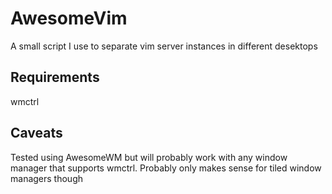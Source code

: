 AwesomeVim
=

A small script I use to separate vim server instances in different desektops

Requirements
-

wmctrl

Caveats
-

Tested using AwesomeWM but will probably work with any window manager that supports wmctrl.
Probably only makes sense for tiled window managers though
